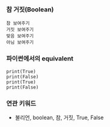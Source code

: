 ### 참 거짓(Boolean)

```
참 보여주기
거짓 보여주기
맞음 보여주기
아님 보여주기
```

### 파이썬에서의 equivalent

```
print(True)
print(False)
print(True)
print(False)
```

### 연관 키워드

- 불리언, boolean, 참, 거짓, True, False
